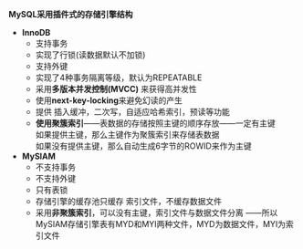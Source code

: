 **MySQL采用插件式的存储引擎结构**

* **InnoDB**
  * 支持事务
  * 实现了行锁(读数据默认不加锁)
  * 支持外键
  * 实现了4种事务隔离等级，默认为REPEATABLE  
  * 采用**多版本并发控制(MVCC)** 来获得高并发性  
  * 使用**next-key-locking**来避免幻读的产生  
  * 提供 插入缓冲，二次写，自适应哈希索引，预读等功能  
  * **使用聚簇索引**——表数据的存储按照主键的顺序存放——一定有主键   
    如果提供主键，那么主键作为聚簇索引来存储表数据   
    如果没有提供主键，那么自动生成6字节的ROWID来作为主键   
* **MySIAM**
  * 不支持事务
  * 不支持外键
  * 只有表锁  
  * 存储引擎的缓存池只缓存 索引文件，不缓存数据文件   
  * 采用**非聚簇索引**，可以没有主键，索引文件与数据文件分离  ——所以MySIAM存储引擎表有MYD和MYI两种文件，MYD为数据文件，MYI为索引文件  